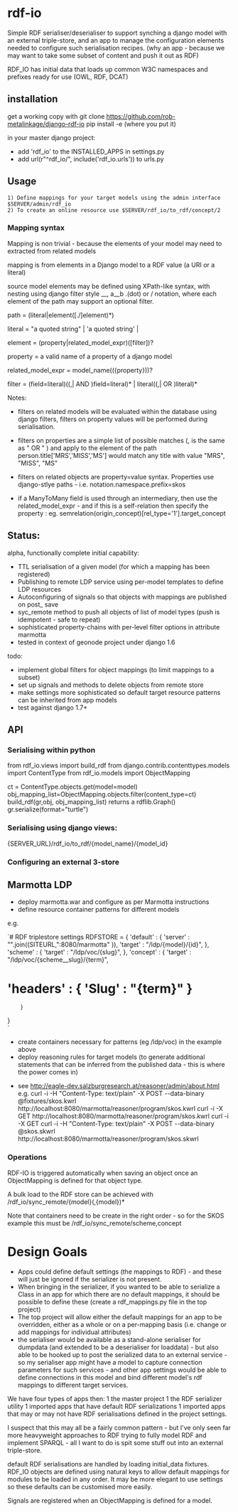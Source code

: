 # rdf-io

Simple RDF serialiser/deserialiser to support synching a django model with an external triple-store, and an app to manage the configuration elements needed to configure such serialisation recipes.
(why an app - because we may want to take some subset of content and push it out as RDF) 

RDF_IO has initial data that loads up common W3C namespaces and prefixes ready for use (OWL, RDF, DCAT) 

## installation

get a working copy with 
git clone https://github.com/rob-metalinkage/django-rdf-io
pip install -e (where you put it)

in your master django project:
* add 'rdf_io' to the INSTALLED_APPS  in settings.py
* add     url(r"^rdf_io/", include('rdf_io.urls')) to urls.py

## Usage
	1) Define mappings for your target models using the admin interface $SERVER/admin/rdf_io
	2) To create an online resource use $SERVER/rdf_io/to_rdf/concept/2

### Mapping syntax
Mapping is non trivial - because the elements of your model may need to extracted from related models 

mapping is from elements in a Django model to a RDF value (a URI or a literal)

source model elements may be defined using XPath-like syntax, with nesting using django filter style __, a__b .(dot) or / notation, where each element of the path may support an optional filter. 

path = (literal|element([./]element)*)

literal = "a quoted string" | 'a quoted string' | <a URI>  

element = (property|related_model_expr)([filter])?

property = a valid name of a property of a django model 

related_model_expr = model_name(\({property}\))? 

filter = (field=literal)((,| AND )field=literal)* | literal((,| OR )literal)*

Notes:
* filters on related models will be evaluated within the database using django filters, filters on property values will be performed during serialisation.

* filters on properties are a simple list of possible matches (, is the same as " OR " ) and apply to the element of the path 
  person.title['MRS','MISS','MS']  would match any title with value "MRS", "MISS", "MS"

* filters on related objects are property=value syntax. Properties use django-stlye paths - i.e. notation.namespace.prefix=skos

* if a ManyToMany field is used through an intermediary, then use the related_model_expr - and if this is a self-relation then specify the property : eg.
semrelation(origin_concept)[rel_type='1'].target_concept
 
## Status: 
alpha, functionally complete initial capability:
* TTL serialisation of a given model (for which a mapping has been registered) 
* Publishing to remote LDP service using per-model templates to define LDP resources
* Autoconfiguring of signals so that objects with mappings are published on post_ save
* syc_remote method to push all objects of list of model types (push is idempotent - safe to repeat)
* sophisticated property-chains with per-level filter options in attribute marmotta
* tested in context of geonode project under django 1.6

todo:
* implement global filters for object mappings (to limit mappings to a subset)
* set up signals and methods to delete objects from remote store
* make settings more sophisticated so default target resource patterns can be inherited from app models
* test against django 1.7+

## API

### Serialising within python

from rdf_io.views import build_rdf
from django.contrib.contenttypes.models import ContentType
from rdf_io.models import ObjectMapping

ct = ContentType.objects.get(model=model)
obj_mapping_list=ObjectMapping.objects.filter(content_type=ct)
build_rdf(gr,obj, obj_mapping_list)  returns a rdflib.Graph()
gr.serialize(format="turtle")

### Serialising using django views:

{SERVER_URL}/rdf_io/to_rdf/{model_name}/{model_id}

### Configuring an external 3-store

## Marmotta LDP
* deploy marmotta.war and configure as per Marmotta instructions
* define resource container patterns for different models

e.g.

`# RDF triplestore settings
RDFSTORE = { 
    'default' : {
        'server' : "".join((SITEURL,":8080/marmotta" )),
        'target' : "/ldp/{model}/{id}",
        },
    'scheme' : {
        'target' : "/ldp/voc/{slug}",
        },
    'concept' : {
        'target' : "/ldp/voc/{scheme__slug}/{term}",
#        'headers' : { 'Slug' : "{term}" }
        }
}        
`   

* create containers necessary for patterns (eg /ldp/voc) in the example above
* deploy reasoning rules for target models (to generate additional statements that can be inferred from the published data - this is where the power comes in)
 - see http://eagle-dev.salzburgresearch.at/reasoner/admin/about.html
 e.g.
 curl -i -H "Content-Type: text/plain" -X POST --data-binary @fixtures/skos.kwrl http://localhost:8080/marmotta/reasoner/program/skos.kwrl
 curl -i -X GET http://localhost:8080/marmotta/reasoner/program/skos.kwrl
 curl -i -X GET 
 curl -i -H "Content-Type: text/plain" -X POST --data-binary @skos.skwrl http://localhost:8080/marmotta/reasoner/program/skos.skwrl
### Operations

RDF-IO is triggered automatically when saving an object once an ObjectMapping is defined for that object type.

A bulk load to the RDF store can be achieved with /rdf_io/sync_remote/{model}(,{model})*

Note that containers need to be create in the right order - so for the SKOS example  this must be /rdf_io/sync_remote/scheme,concept


# Design Goals

* Apps could define default settings (the mappings to RDF) - and these will just be ignored if the serializer is not present. 
* When bringing in the serializer, if you wanted to be able to serialize a Class in an app for which there are no default mappings, it should be possible to define these (create a rdf_mappings.py file in the top project)
* The top project will allow either the default mappings for an app to be overridden, either as a whole or on a per-mapping basis (i.e. change or add mappings for individual attributes)
* the serialiser would be available as a stand-alone serialiser for dumpdata (and extended to be a deserialiser for loaddata) - but also able to be hooked up to post the serialized data to an external service - so my serialiser app might have a model to capture connection parameters for such services - and other app settings would be able to define connections in this model and bind different model's rdf mappings to different target services.

We have four types of apps then:
1 the master project
1 the RDF serializer utility
1 imported apps that have default RDF serializations
1 imported apps that may or may not have RDF serialisations defined in the project settings.

I suspect that this may all be a fairly common pattern - but I've only seen far more heavyweight approaches to RDF trying to fully model RDF and implement SPARQL - all I want to do is spit some stuff out into an external triple-store.

default RDF serialisations are handled by loading initial_data fixtures. RDF_IO objects are defined using natural keys to allow default mappings for modules to be loaded in any order. It may be more elegant to use settings so these defaults can be customised more easily.

Signals are registered when an ObjectMapping is defined for a model. 